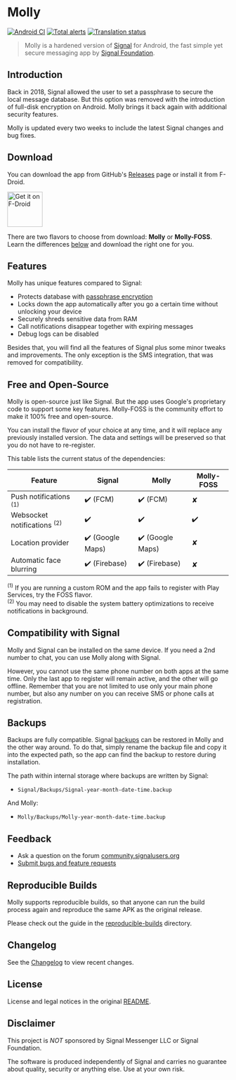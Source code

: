 # Molly

[![Android CI](https://github.com/mollyim/mollyim-android/workflows/Android%20CI/badge.svg)](https://github.com/mollyim/mollyim-android/actions)
[![Total alerts](https://img.shields.io/lgtm/alerts/g/mollyim/mollyim-android.svg?logo=lgtm&logoWidth=18)](https://lgtm.com/projects/g/mollyim/mollyim-android/alerts/)
[![Translation status](https://hosted.weblate.org/widgets/molly-instant-messenger/-/svg-badge.svg)](https://hosted.weblate.org/engage/molly-instant-messenger/?utm_source=widget)

> Molly is a hardened version of [Signal](https://github.com/signalapp/Signal-Android) for Android, the fast simple yet secure messaging app by [Signal Foundation](https://signal.org).

## Introduction

Back in 2018, Signal allowed the user to set a passphrase to secure the local message database. But this option was removed with the introduction of full-disk encryption on Android. Molly brings it back again with additional security features.

Molly is updated every two weeks to include the latest Signal changes and bug fixes.

## Download

You can download the app from GitHub's [Releases](https://github.com/mollyim/mollyim-android/releases/latest) page or install it from F-Droid.

[<img src="https://fdroid.gitlab.io/artwork/badge/get-it-on.png"
    alt="Get it on F-Droid"
    height="80">](https://molly.im/fdroid/)

There are two flavors to choose from download: **Molly** or **Molly-FOSS**. Learn the differences [below](#free-and-open-source) and download the right one for you.

## Features

Molly has unique features compared to Signal:

- Protects database with [passphrase encryption](https://github.com/mollyim/mollyim-android/wiki/Data-Encryption-At-Rest)
- Locks down the app automatically after you go a certain time without unlocking your device
- Securely shreds sensitive data from RAM
- Call notifications disappear together with expiring messages
- Debug logs can be disabled

Besides that, you will find all the features of Signal plus some minor tweaks and improvements. The only exception is the SMS integration, that was removed for compatibility.

## Free and Open-Source

Molly is open-source just like Signal. But the app uses Google's proprietary code to support some key features. Molly-FOSS is the community effort to make it 100% free and open-source.

You can install the flavor of your choice at any time, and it will replace any previously installed version. The data and settings will be preserved so that you do not have to re-register.

This table lists the current status of the dependencies:

| Feature                                | Signal          | Molly            | Molly-FOSS |
| -------------------------------------- | --------------- | ---------------- |------------|
| Push notifications <sup>(1)</sup>      | ✔️ (FCM)         | ✔️ (FCM)         | ✘          |
| Websocket notifications <sup>(2)</sup> | ✔️               | ✔️               | ✔️          |
| Location provider                      | ✔️ (Google Maps) | ✔️ (Google Maps) | ✘          |
| Automatic face blurring                | ✔️ (Firebase)    | ✔️ (Firebase)    | ✘          |

<sup>(1)</sup> If you are running a custom ROM and the app fails to register with Play Services, try the FOSS flavor.<br/>
<sup>(2)</sup> You may need to disable the system battery optimizations to receive notifications in background.

## Compatibility with Signal

Molly and Signal can be installed on the same device. If you need a 2nd number to chat, you can use Molly along with Signal.

However, you cannot use the same phone number on both apps at the same time. Only the last app to register will remain active, and the other will go offline. Remember that you are not limited to use only your main phone number, but also any number on you can receive SMS or phone calls at registration.

## Backups

Backups are fully compatible. Signal [backups](https://support.signal.org/hc/en-us/articles/360007059752-Backup-and-Restore-Messages) can be restored in Molly and the other way around. To do that, simply rename the backup file and copy it into the expected path, so the app can find the backup to restore during installation.

The path within internal storage where backups are written by Signal:
- `Signal/Backups/Signal-year-month-date-time.backup`

And Molly:
- `Molly/Backups/Molly-year-month-date-time.backup`

## Feedback

- Ask a question on the forum [community.signalusers.org](https://community.signalusers.org/)
- [Submit bugs and feature requests](https://github.com/mollyim/mollyim-android/issues)

## Reproducible Builds

Molly supports reproducible builds, so that anyone can run the build process again and reproduce the same APK as the original release.

Please check out the guide in the [reproducible-builds](https://github.com/mollyim/mollyim-android/blob/master/reproducible-builds) directory.

## Changelog

See the [Changelog](https://github.com/mollyim/mollyim-android/wiki/Changelog) to view recent changes.

## License

License and legal notices in the original [README](README-ORIG.md).

## Disclaimer

This project is *NOT* sponsored by Signal Messenger LLC or Signal Foundation.

The software is produced independently of Signal and carries no guarantee about quality, security or anything else. Use at your own risk.
